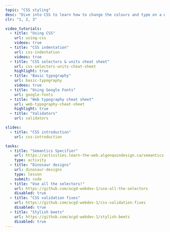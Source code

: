 ```yaml
---
topic: "CSS styling"
desc: "Dive into CSS to learn how to change the colours and type on a website."
clr: "1, 2, 3"

video_tutorials:
  - title: "Using CSS"
    url: using-css
    videos: true
  - title: "CSS indentation"
    url: css-indentation
    videos: true
  - title: "CSS selectors & units cheat sheet"
    url: css-selectors-units-cheat-sheet
    highlight: true
  - title: "Basic typography"
    url: basic-typography
    videos: true
  - title: "Using Google Fonts"
    url: google-fonts
  - title: "Web typography cheat sheet"
    url: web-typography-cheat-sheet
    highlight: true
  - title: "Validators"
    url: validators

slides:
  - title: "CSS introduction"
    url: css-introduction

tasks:
  - title: "Semantics Specifier"
    url: https://activities.learn-the-web.algonquindesign.ca/semantics-specifier/
    type: activity
  - title: "Dinosaur designs"
    url: dinosaur-designs
    type: lesson
    submit: code
  - title: "Use all the selectors!"
    url: https://github.com/acgd-webdev-1/use-all-the-selectors
    disabled: true
  - title: "CSS validation fixes"
    url: https://github.com/acgd-webdev-1/css-validation-fixes
    disabled: true
  - title: "Stylish beets"
    url: https://github.com/acgd-webdev-1/stylish-beets
    disabled: true
---
```

